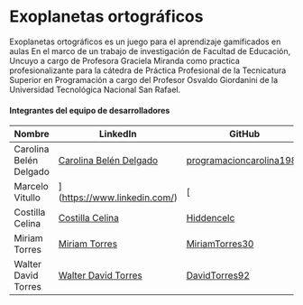 # Exoplanetas ortográficos
Exoplanetas ortográficos es un juego para el aprendizaje gamificados en aulas
En el marco de un trabajo de investigación de Facultad de Educación, Uncuyo a cargo de Profesora Graciela Miranda como practica profesionalizante para la cátedra de Práctica Profesional de la Tecnicatura Superior en Programación a cargo del Profesor Osvaldo Giordanini de la Universidad Tecnológica Nacional San Rafael.
#### Integrantes del equipo de desarrolladores

| Nombre               | LinkedIn                                               | GitHub                                      |
| -------------------- | ------------------------------------------------------ | ------------------------------------------- |
| Carolina Belén Delgado | [Carolina Belén Delgado](https://www.linkedin.com/in/carolina-belén-delgado-558843219/) | [programacioncarolina1980](https://github.com/programacioncarolina1980) |
| Marcelo Vitullo      | ](https://www.linkedin.com/) | [      |
| Costilla Celina      | [Costilla Celina](https://www.linkedin.com/in/celinacostilla31323344/) | [Hiddencelc](https://github.com/users/Hiddencelc/) |
| Miriam Torres        | [Miriam Torres](https://www.linkedin.com/in/miriam-torres-63b3a8227/) | [MiriamTorres30](https://github.com/MiriamTorres30) |
| Walter David Torres  | [Walter David Torres](https://www.linkedin.com/in/david-torres-6668b3253/) | [DavidTorres92](https://github.com/DavidTorres92) |
